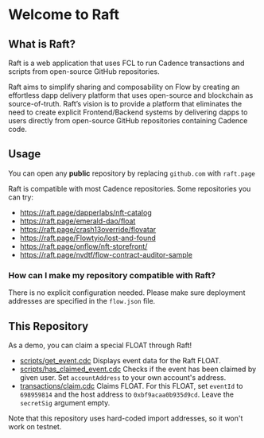# Welcome to Raft

## What is Raft?
Raft is a web application that uses FCL to run Cadence transactions and scripts from open-source GitHub repositories.

Raft aims to simplify sharing and composability on Flow by creating an effortless dapp delivery platform that uses open-source and blockchain as source-of-truth. Raft’s vision is to provide a platform that eliminates the need to create explicit  Frontend/Backend systems by delivering dapps to users directly from open-source GitHub repositories containing Cadence code.

## Usage
You can open any **public** repository by replacing `github.com` with `raft.page`

Raft is compatible with most Cadence repositories. Some repositories you can try:
* https://raft.page/dapperlabs/nft-catalog
* https://raft.page/emerald-dao/float
* https://raft.page/crash13override/flovatar
* https://raft.page/Flowtyio/lost-and-found
* https://raft.page/onflow/nft-storefront/
* https://raft.page/nvdtf/flow-contract-auditor-sample

### How can I make my repository compatible with Raft?
There is no explicit configuration needed. Please make sure deployment addresses are specified in the `flow.json` file.

## This Repository
As a demo, you can claim a special FLOAT through Raft!
* [scripts/get_event.cdc](scripts/get_event.cdc)
    Displays event data for the Raft FLOAT.
* [scripts/has_claimed_event.cdc](scripts/has_claimed_event.cdc)
    Checks if the event has been claimed by given user. Set `accountAddress` to your own account's address.
* [transactions/claim.cdc](transactions/claim.cdc)
    Claims FLOAT. For this FLOAT, set `eventId` to `698959814` and the host address to `0xbf9acaa0b935d9cd`. Leave the `secretSig` argument empty.

Note that this repository uses hard-coded import addresses, so it won't work on testnet.